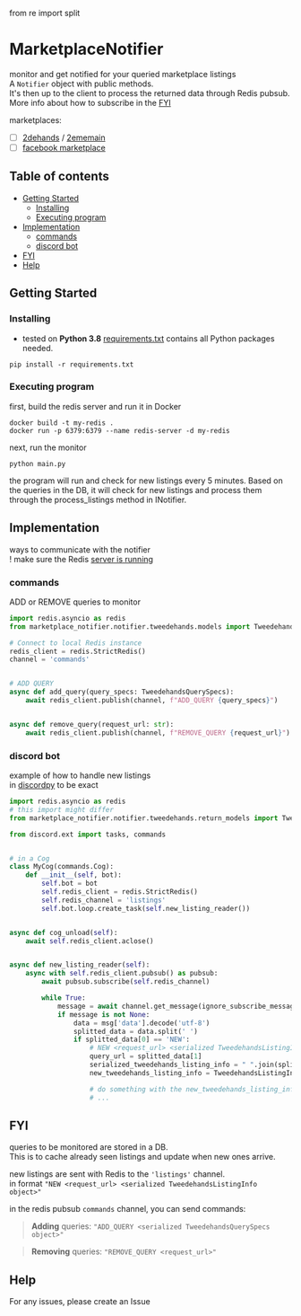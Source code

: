 from re import split

# MarketplaceNotifier

monitor and get notified for your queried marketplace listings  
A `Notifier` object with public methods.  
It's then up to the client to process the returned data through Redis pubsub.  
More info about how to subscribe in the [FYI](#fyi)

marketplaces:

- [ ] [2dehands](https://www.2dehands.be) / [2ememain](https://www.2ememain.be)
- [ ] [facebook marketplace](https://www.facebook.com/marketplace)

## Table of contents

* [Getting Started](#getting-started)
    + [Installing](#installing)
    + [Executing program](#executing-program)
* [Implementation](#implementation)
    * [commands](#commands)
    * [discord bot](#discord-bot)
* [FYI](#fyi)
* [Help](#help)


## Getting Started

### Installing

* tested on **Python 3.8**
  [requirements.txt](requirements.txt) contains all Python packages needed.

```shell
pip install -r requirements.txt
```

### Executing program

first, build the redis server and run it in Docker

```shell
docker build -t my-redis .
docker run -p 6379:6379 --name redis-server -d my-redis
```

next, run the monitor

```shell
python main.py
```

the program will run and check for new listings every 5 minutes.
Based on the queries in the DB, it will check for new listings and process them through the process_listings method in
INotifier.

## Implementation

ways to communicate with the notifier  
! make sure the Redis [server is running](#executing-program)

### commands

ADD or REMOVE queries to monitor

```python
import redis.asyncio as redis
from marketplace_notifier.notifier.tweedehands.models import TweedehandsQuerySpecs

# Connect to local Redis instance
redis_client = redis.StrictRedis()
channel = 'commands'


# ADD QUERY
async def add_query(query_specs: TweedehandsQuerySpecs):
    await redis_client.publish(channel, f"ADD_QUERY {query_specs}")


async def remove_query(request_url: str):
    await redis_client.publish(channel, f"REMOVE_QUERY {request_url}")

```

### discord bot
example of how to handle new listings  
in [discordpy](https://discordpy.readthedocs.io/en/stable/) to be exact

```python
import redis.asyncio as redis
# this import might differ
from marketplace_notifier.notifier.tweedehands.return_models import TweedehandsListingInfo

from discord.ext import tasks, commands


# in a Cog
class MyCog(commands.Cog):
    def __init__(self, bot):
        self.bot = bot
        self.redis_client = redis.StrictRedis()
        self.redis_channel = 'listings'
        self.bot.loop.create_task(self.new_listing_reader())


async def cog_unload(self):
    await self.redis_client.aclose()


async def new_listing_reader(self):
    async with self.redis_client.pubsub() as pubsub:
        await pubsub.subscribe(self.redis_channel)

        while True:
            message = await channel.get_message(ignore_subscribe_messages=True)
            if message is not None:
                data = msg['data'].decode('utf-8')
                splitted_data = data.split(' ')
                if splitted_data[0] == 'NEW':
                    # NEW <request_url> <serialized TweedehandsListingInfo object>
                    query_url = splitted_data[1]
                    serialized_tweedehands_listing_info = " ".join(splitted_data[2:])
                    new_tweedehands_listing_info = TweedehandsListingInfo(**serialized_tweedehands_listing_info)

                    # do something with the new_tweedehands_listing_info
                    # ...
```

## FYI

queries to be monitored are stored in a DB.  
This is to cache already seen listings and update when new ones arrive.

new listings are sent with Redis to the `'listings'` channel.  
in format `"NEW <request_url> <serialized TweedehandsListingInfo object>"`

in the redis pubsub `commands` channel, you can send commands:
> **Adding** queries:
`"ADD_QUERY <serialized TweedehandsQuerySpecs object>"`

> **Removing** queries:
`"REMOVE_QUERY <request_url>"`

## Help

For any issues, please create an Issue

